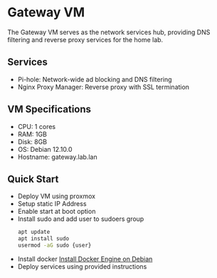 # Gateway VM

The Gateway VM serves as the network services hub, providing DNS filtering and reverse proxy services for the home lab.

## Services

- Pi-hole: Network-wide ad blocking and DNS filtering
- Nginx Proxy Manager: Reverse proxy with SSL termination

## VM Specifications

- CPU: 1 cores
- RAM: 1GB
- Disk: 8GB
- OS: Debian 12.10.0
- Hostname: gateway.lab.lan

## Quick Start

- Deploy VM using proxmox
- Setup static IP Address
- Enable start at boot option
- Install sudo and add user to sudoers group
  ```bash
  apt update
  apt install sudo
  usermod -aG sudo {user}
  ```
- Install docker [Install Docker Engine on Debian](https://docs.docker.com/engine/install/debian/)
- Deploy services using provided instructions 
